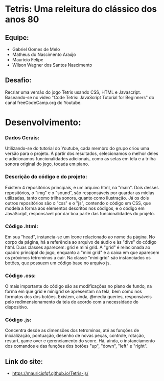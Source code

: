 # Tetris: Uma releitura do clássico dos anos 80

## Equipe:
- Gabriel Gomes de Melo
- Matheus do Nascimento Araújo
- Maurício Felipe
- Wilson Wagner dos Santos Nascimento

## Desafio:
Recriar uma versão do jogo Tetris usando CSS, HTML e Javascript. Baseando-se no vídeo "Code Tetris: JavaScript Tutorial for Beginners" do canal freeCodeCamp.org do Youtube.

# Desenvolvimento:
### Dados Gerais:

Utilizando-se do tutorial do Youtube, cada membro do grupo criou uma versão para o projeto. À partir dos resultados, selecionamos o melhor deles e adicionamos funcionalidades adicionais, como as setas em tela e a trilha sonora original do jogo, tocada em piano.

### Descrição do código e do projeto:

Existem 4 repositórios principais, e um arquivo html, na "main". Dois desses repositórios, o "img" e o "sound", são responsáveis por guardar as mídias utilizadas, tanto como trilha sonora, quanto como ilustração. Já os dois outros repositórios são o "css" e o "js", contendo o código em CSS, que modela a forma aos elementos descritos nos códigos, e o código em JavaScript, responsável por dar boa parte das funcionalidades do projeto.

### Código .html:
  Em sua "head", instancia-se um ícone relacionado ao nome da página. No corpo da página, há a referência ao arquivo de áudio e às "divs" do código html. Duas classes aparecem: grid e mini grid. A "grid" é relacionada ao quadro principal do jogo, enquanto a "mini grid" é a caixa em que aparecem os próximos tetrominos a cair. Na classe "mini grid" são instanciados os botões, que possuem um código base no arquivo js.
  
### Código .css:
  O mais importante do código são as modificações no plano de fundo, na forma em que grid e minigrid se apresentam na tela, bem como nos formatos dos dos botões. Existem, ainda, @media queries, responsáveis pelo redimensionamento da tela de acordo com a necessidade do dispositivo.
  
### Código .js:
  Concentra desde as dimensões dos tetrominos, até as funções de inicialização, pontuação, desenho de novas peças, controle, rotação, restart, game over e gerenciamento do score. Há, ainda, o instanciamento dos comandos e das funções dos botões "up", "down", "left" e "right".

## Link do site:
- https://mauriciofgf.github.io/Tetris-js/
